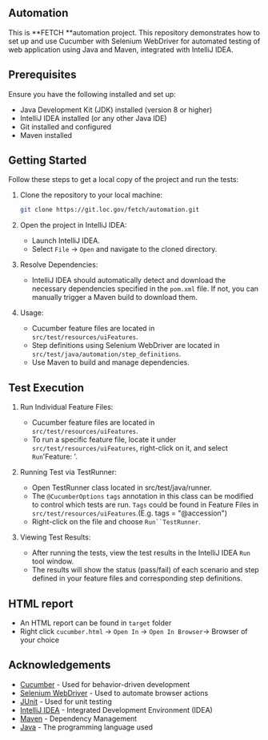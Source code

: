 ## Automation

This is **FETCH **automation project. This repository demonstrates how to set up and use Cucumber with Selenium WebDriver for automated testing of web application using Java and Maven, integrated with IntelliJ IDEA.


## Prerequisites

Ensure you have the following installed and set up:

- Java Development Kit (JDK) installed (version 8 or higher)
- IntelliJ IDEA installed (or any other Java IDE)
- Git installed and configured
- Maven installed


## Getting Started

Follow these steps to get a local copy of the project and run the tests:

1. Clone the repository to your local machine:

   ```bash
   git clone https://git.loc.gov/fetch/automation.git
   ```

2. Open the project in IntelliJ IDEA:

   - Launch IntelliJ IDEA.
   - Select `File` -> `Open` and navigate to the cloned directory.

3. Resolve Dependencies:

   - IntelliJ IDEA should automatically detect and download the necessary dependencies specified in the `pom.xml` file. If not, you can manually trigger a Maven build to download them.

4. Usage:

   - Cucumber feature files are located in `src/test/resources/uiFeatures`.
   - Step definitions using Selenium WebDriver are located in `src/test/java/automation/step_definitions`.
   - Use Maven to build and manage dependencies.


## Test Execution

1. Run Individual Feature Files:

   - Cucumber feature files are located in `src/test/resources/uiFeatures`.
   - To run a specific feature file, locate it under `src/test/resources/uiFeatures`, right-click on it, and select `Run`'Feature: <name>'.

2. Running Test via TestRunner:

   - Open TestRunner class located in src/test/java/runner.
   - The `@CucumberOptions` `tags` annotation in this class can be modified to control which tests are run. `Tags` could be found in Feature Files in `src/test/resources/uiFeatures`.(E.g. tags = "@accession")
   - Right-click on the file and choose `Run``TestRunner`.

3. Viewing Test Results:

   - After running the tests, view the test results in the IntelliJ IDEA `Run` tool window.
   - The results will show the status (pass/fail) of each scenario and step defined in your feature files and corresponding step definitions.


## HTML report

- An HTML report can be found in `target` folder
- Right click `cucumber.html` -> `Open In` -> `Open In Browser`-> Browser of your choice


## Acknowledgements

- [Cucumber](https://cucumber.io/) - Used for behavior-driven development
- [Selenium WebDriver](https://www.selenium.dev/) - Used to automate browser actions
- [JUnit](https://junit.org/junit5/) - Used for unit testing
- [IntelliJ IDEA](https://www.jetbrains.com/idea/) - Integrated Development Environment (IDEA)
- [Maven](https://maven.apache.org/) - Dependency Management
- [Java](https://www.java.com/) - The programming language used

